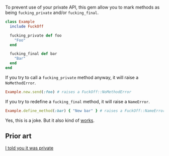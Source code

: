 To prevent use of your private API, this gem allow you to mark methods as being `fucking_private` and/or `fucking_final`.

```ruby
class Example
  include FuckOff

  fucking_private def foo
    "Foo"
  end

  fucking_final def bar
    "Bar"
  end
end
```

If you try to call a `fucking_private` method anyway, it will raise a `NoMethodError`.

```ruby
Example.new.send(:foo) # raises a FuckOff::NoMethodError
```

If you try to redefine a `fucking_final` method, it will raise a `NameError`.

```ruby
Example.define_method(:bar) { "New bar" } # raises a FuckOff::NameError
```

Yes, this is a joke. But it also kind of [works](https://github.com/joeldrapper/fuck_off/blob/main/test/fuck_off_test.rb).

## Prior art

[I told you it was private](https://github.com/fxn/i-told-you-it-was-private)
